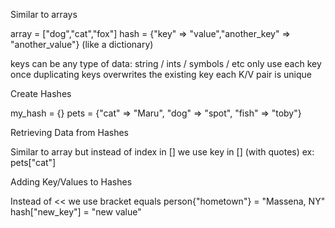 Similar to arrays

array = ["dog","cat","fox"]
hash = {"key" => "value","another_key" => "another_value"}
(like a dictionary)

keys can be any type of data: string / ints / symbols / etc
only use each key once
duplicating keys overwrites the existing key
each K/V pair is unique

Create Hashes

my_hash = {}
pets = {"cat" => "Maru", "dog" => "spot", "fish" => "toby"}

Retrieving Data from Hashes

Similar to array but instead of index in [] we use key in [] (with quotes) ex: pets["cat"]


Adding Key/Values to Hashes

Instead of << we use bracket equals
person{"hometown"} = "Massena, NY"
hash["new_key"] = "new value"
